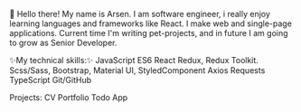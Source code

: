 👋 Hello there! My name is Arsen. I am software engineer, i really enjoy learning languages and frameworks like React.
I make web and single-page applications. Current time I'm writing pet-projects, and in future I am going to grow as Senior Developer.

✨My technical skills:✨
JavaScript ES6
React
Redux, Redux Toolkit.
Scss/Sass, Bootstrap, Material UI, StyledComponent
Axios Requests
TypeScript
Git/GitHub

Projects:
CV Portfolio
Todo App
